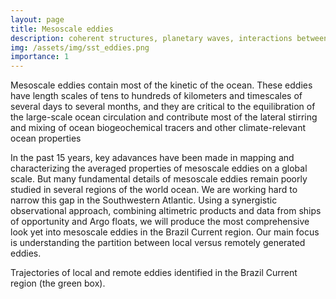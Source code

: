 ```yaml
---
layout: page
title: Mesoscale eddies
description: coherent structures, planetary waves, interactions between geostrophic flows and internal waves 
img: /assets/img/sst_eddies.png
importance: 1
---
```


Mesoscale eddies contain most of the kinetic of the ocean. These eddies have length scales of tens to hundreds of kilometers and timescales of several days to several months, and they are critical to the equilibration of the large-scale ocean circulation and contribute most of the lateral stirring and mixing of ocean biogeochemical tracers and other climate-relevant ocean properties

In the past 15 years, key adavances have been made in mapping and characterizing the averaged properties of mesoscale eddies on a global scale. But many fundamental details of mesoscale eddies remain poorly studied in several regions of the world ocean. We are working hard to narrow this gap in the Southwestern Atlantic. Using a synergistic observational approach, combining altimetric products and data from ships of opportunity and Argo floats, we will produce the most comprehensive look yet into mesoscale eddies in the Brazil Current region. Our main focus is understanding the partition between local versus remotely generated eddies. 

<div class="row">
    <div class="col-sm mt-3 mt-md-0">
        <img class="img-fluid rounded z-depth-1" src="{{ '/assets/img/map_eddies.png' | relative_url }}" alt="" title="example image"/>
    </div>
</div>
<div class="caption">
    Trajectories of local and remote eddies identified in the Brazil Current region (the green box). 
</div>
